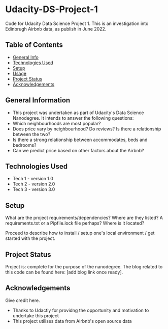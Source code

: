 # Udacity-DS-Project-1
Code for Udacity Data Science Project 1. This is an investigation into Edinbrugh Airbnb data, as publish in June 2022.

## Table of Contents
* [General Info](#general-information)
* [Technologies Used](#technologies-used)
* [Setup](#setup)
* [Usage](#usage)
* [Project Status](#project-status)
* [Acknowledgements](#acknowledgements)


## General Information
- This project was undertaken as part of Udacity's Data Science Nanodegree. It intends to answer the following questions:
- Which neighbourhoods are most popular?
-	Does price vary by neighbourhood? Do reviews? Is there a relationship between the two?
-	Is there a strong relationship between accommodates, beds and bedrooms?
-	Can we predict price based on other factors about the Airbnb?


## Technologies Used
- Tech 1 - version 1.0
- Tech 2 - version 2.0
- Tech 3 - version 3.0


## Setup
What are the project requirements/dependencies? Where are they listed? A requirements.txt or a Pipfile.lock file perhaps? Where is it located?

Proceed to describe how to install / setup one's local environment / get started with the project.


## Project Status
Project is: complete for the purpose of the nanodegree. The blog related to this code can be found here: [add blog link once ready].


## Acknowledgements
Give credit here.
- Thanks to Udactiy for providng the opportunity and motivation to undertake this project
- This project utilises data from Airbnb's open source data

